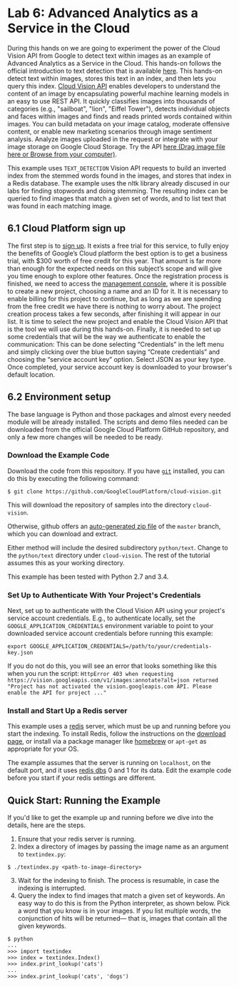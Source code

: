 # Lab 6: Advanced Analytics as a Service in the Cloud

During this hands on we are going to experiment the power of the Cloud Vision API from Google to detect text within images as an example of Advanced Analytics as a Service in the Cloud. 
This hands-on follows the official introduction to text detection that is available [here]( https://github.com/GoogleCloudPlatform/cloud-vision/tree/master/python/text).
This hands-on detect text within images, stores this text in an index, and then lets you query this index. [Cloud Vision API](https://cloud.google.com/vision/) enables developers to understand the content of an image by encapsulating powerful machine learning models in an easy to use REST API. It quickly classifies images into thousands of categories (e.g., "sailboat", "lion", "Eiffel Tower"), detects individual objects and faces within images and finds and reads printed words contained within images. You can build metadata on your image catalog, moderate offensive content, or enable new marketing scenarios through image sentiment analysis. Analyze images uploaded in the request or integrate with your image storage on Google Cloud Storage. Try the API [here (Drag image file here or Browse from your computer)](https://cloud.google.com/vision/).

This example uses `TEXT_DETECTION` Vision API requests to build an inverted index from the stemmed words found in the images, and stores that index in a Redis database. The example uses the nltk library already discused in our labs for finding stopwords and doing stemming. The resulting index can be queried to find images that match a given set of words, and to list text that was found in each matching image.
## 6.1 Cloud Platform sign up
The first step is to [sign up]( https://cloud.google.com/vision/). It exists a free trial for this service, to fully enjoy the benefits of Google’s Cloud platform the best option is to get a business trial, with $300 worth of free credit for this year. That amount is far more than enough for the expected needs on this subject’s scope and will give you time enough to explore other features. Once the registration process is finished, we need to access the [management console]( https://console.cloud.google.com/home), where it is possible to create a new project, choosing a name and an ID for it. It is necessary to enable billing for this project to continue, but as long as we are spending from the free credit we have there is nothing to worry about.
The project creation process takes a few seconds, after finishing it will appear in our list. It is time to select the new project and enable the Cloud Vision API that is the tool we will use during this hands-on. Finally, it is needed to set up some credentials that will be the way we authenticate to enable the communication: This can be done selecting “Credentials” in the left menu and simply clicking over the blue button saying “Create credentials” and choosing the “service account key” option.  Select JSON as your key type. Once completed, your service account key is downloaded to your browser's default location.

## 6.2 Environment setup
The base language is Python and those packages and almost every needed module will be already installed. The scripts and demo files needed can be downloaded from the official Google Cloud Platform GitHub repository, and only a few more changes will be needed to be ready.

### Download the Example Code

Download the code from this repository.
If you have [`git`](https://git-scm.com/) installed, you can do this by executing the following command:

```$ git clone https://github.com/GoogleCloudPlatform/cloud-vision.git```

This will download the repository of samples into the directory
`cloud-vision`.

Otherwise, github offers an
[auto-generated zip file](https://github.com/GoogleCloudPlatform/cloud-vision/archive/master.zip) of the
`master` branch, which you can download and extract.

Either method will include the desired subdirectory
`python/text`.  Change to the `python/text` directory under `cloud-vision`.
The rest of the tutorial assumes this as your working directory.


This example has been tested with Python 2.7 and 3.4.

### Set Up to Authenticate With Your Project's Credentials

Next, set up to authenticate with the Cloud Vision API using your project's
service account credentials. E.g., to authenticate locally, set
the `GOOGLE_APPLICATION_CREDENTIALS` environment variable to point to your
downloaded service account credentials before running this example:

```export GOOGLE_APPLICATION_CREDENTIALS=/path/to/your/credentials-key.json```

If you do not do this, you will see an error that looks something like this when
you run the script:
`HttpError 403 when requesting
https://vision.googleapis.com/v1/images:annotate?alt=json returned
"Project has not activated the vision.googleapis.com API. Please enable the API
for project ..."`

### Install and Start Up a Redis server

This example uses a [redis](http://redis.io/) server, which must be up and
running before you start the indexing.  To install Redis, follow the
instructions on the [download page](http://redis.io/download), or install via a
package manager like [homebrew](http://brew.sh/) or `apt-get` as appropriate
for your OS.

The example assumes that the server is running on `localhost`, on the default
port, and it uses [redis
dbs](http://www.rediscookbook.org/multiple_databases.html) 0 and 1 for its data.
Edit the example code before you start if your redis settings are different.

## Quick Start: Running the Example ##

If you'd like to get the example up and running before we dive into the
details, here are the steps.

1. Ensure that your redis server is running.
2. Index a directory of images by passing the image name as an argument to
   `textindex.py`:

```
$ ./textindex.py <path-to-image-directory>
```

3. Wait for the indexing to finish.  The process is resumable, in case the
   indexing is interrupted.
4. Query the index to find images that match a given set of keywords.  An easy
   way to do this is from the Python interpreter, as shown below. Pick a word
   that you know is in your images.  If you list multiple words, the conjunction
   of hits will be returned— that is, images that contain all the given
   keywords.

```shell
$ python
...
>>> import textindex
>>> index = textindex.Index()
>>> index.print_lookup('cats')
...
>>> index.print_lookup('cats', 'dogs')
```
